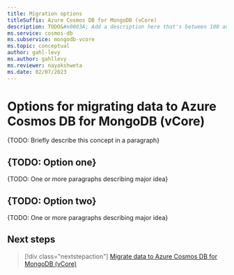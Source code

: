 ```yaml
---
title: Migration options
titleSuffix: Azure Cosmos DB for MongoDB (vCore)
description: TODO&#x0003A; Add a description here that's between 100 and 160 characters and will show up in search results6.
ms.service: cosmos-db
ms.subservice: mongodb-vcore
ms.topic: conceptual
author: gahl-levy
ms.author: gahllevy
ms.reviewer: nayakshweta
ms.date: 02/07/2023
---
```


# Options for migrating data to Azure Cosmos DB for MongoDB (vCore)

{TODO: Briefly describe this concept in a paragraph}

## {TODO: Option one}

{TODO: One or more paragraphs describing major idea}

## {TODO: Option two}

{TODO: One or more paragraphs describing major idea}

## Next steps

> [!div class="nextstepaction"]
> [Migrate data to Azure Cosmos DB for MongoDB (vCore)](how-to-migrate-data.md)
